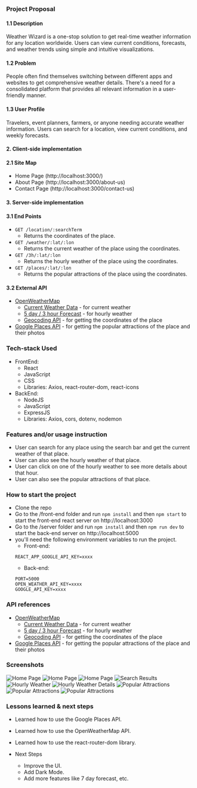 ### Project Proposal

#### 1.1 Description

Weather Wizard is a one-stop solution to get real-time weather information for any
location worldwide. Users can view current conditions, forecasts, and weather trends
using simple and intuitive visualizations.

#### 1.2 Problem

People often find themselves switching between different apps and websites to get
comprehensive weather details. There's a need for a consolidated platform that provides
all relevant information in a user-friendly manner.

#### 1.3 User Profile

Travelers, event planners, farmers, or anyone needing accurate weather information.
Users can search for a location, view current conditions, and weekly forecasts.

#### 2. Client-side implementation

#### 2.1 Site Map

- Home Page (http://localhost:3000/)
- About Page (http://localhost:3000/about-us)
- Contact Page (http://localhost:3000/contact-us)

#### 3. Server-side implementation

#### 3.1 End Points

- `GET /location/:searchTerm`
  - Returns the coordinates of the place.
- `GET /weather/:lat/:lon`
  - Returns the current weather of the place using the coordinates.
- `GET /3h/:lat/:lon`
  - Returns the hourly weather of the place using the coordinates.
- `GET /places/:lat/:lon`
  - Returns the popular attractions of the place using the coordinates.

#### 3.2 External API

- [OpenWeatherMap](https://openweathermap.org/api)
  - [Current Weather Data](https://openweathermap.org/current) - for current weather
  - [5 day / 3 hour Forecast](https://openweathermap.org/forecast5) - for hourly weather
  - [Geocoding API](https://openweathermap.org/api/geocoding-api) - for getting the coordinates of the place
- [Google Places API](https://developers.google.com/maps/documentation/places/web-service/overview) - for getting the popular attractions of the place and their photos

### Tech-stack Used

- FrontEnd:
  - React
  - JavaScript
  - CSS
  - Libraries: Axios, react-router-dom, react-icons
- BackEnd:
  - NodeJS
  - JavaScript
  - ExpressJS
  - Libraries: Axios, cors, dotenv, nodemon

### Features and/or usage instruction

- User can search for any place using the search bar and get the current weather of that place.
- User can also see the hourly weather of that place.
- User can click on one of the hourly weather to see more details about that hour.
- User can also see the popular attractions of that place.

### How to start the project

- Clone the repo
- Go to the /front-end folder and run `npm install` and then `npm start` to start the front-end react server on http://localhost:3000
- Go to the /server folder and run `npm install` and then `npm run dev` to start the back-end server on http://localhost:5000
- you'll need the following environment variables to run the project.
  - Front-end:
  ```
  REACT_APP_GOOGLE_API_KEY=xxxx
  ```
  - Back-end:
  ```
  PORT=5000
  OPEN_WEATHER_API_KEY=xxxx
  GOOGLE_API_KEY=xxxx
  ```

### API references

- [OpenWeatherMap](https://openweathermap.org/api)
  - [Current Weather Data](https://openweathermap.org/current) - for current weather
  - [5 day / 3 hour Forecast](https://openweathermap.org/forecast5) - for hourly weather
  - [Geocoding API](https://openweathermap.org/api/geocoding-api) - for getting the coordinates of the place
- [Google Places API](https://developers.google.com/maps/documentation/places/web-service/overview) - for getting the popular attractions of the place and their photos

### Screenshots

![Home Page](./screenshots/home1.png)
![Home Page](./screenshots/home2.png)
![Home Page](./screenshots/home3.png)
![Search Results](./screenshots/search-results.png)
![Hourly Weather](./screenshots/hourly-weather.png)
![Hourly Weather Details](./screenshots/hourly-weather-details.png)
![Popular Attractions](./screenshots/popular-attractions.png)
![Popular Attractions](./screenshots/about-page.png)
![Popular Attractions](./screenshots/contact-us.png)

### Lessons learned & next steps

- Learned how to use the Google Places API.
- Learned how to use the OpenWeatherMap API.
- Learned how to use the react-router-dom library.

- Next Steps
  - Improve the UI.
  - Add Dark Mode.
  - Add more features like 7 day forecast, etc.